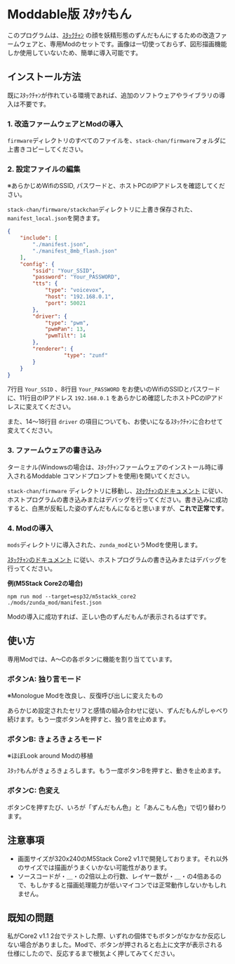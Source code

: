 # Moddable版 ｽﾀｯｸもん

このプログラムは、[ｽﾀｯｸﾁｬﾝ](https://github.com/stack-chan/stack-chan) の顔を妖精形態のずんだもんにするための改造ファームウェアと、専用Modのセットです。画像は一切使っておらず、図形描画機能しか使用していないため、簡単に導入可能です。

## インストール方法

既にｽﾀｯｸﾁｬﾝが作れている環境であれば、追加のソフトウェアやライブラリの導入は不要です。

### 1. 改造ファームウェアとModの導入

`firmware`ディレクトリのすべてのファイルを、`stack-chan/firmware`フォルダに上書きコピーしてください。

### 2. 設定ファイルの編集

※あらかじめWifiのSSID, パスワードと、ホストPCのIPアドレスを確認してください。

`stack-chan/firmware/stackchan`ディレクトリに上書き保存された、`manifest_local.json`を開きます。
```json
{
    "include": [
        "./manifest.json",
		"./manifest_8mb_flash.json"
    ],
    "config": {
		"ssid": "Your_SSID",
        "password": "Your_PASSWORD",
        "tts": {
            "type": "voicevox",
            "host": "192.168.0.1",
            "port": 50021
        },
        "driver": {
			"type": "pwm",
			"pwmPan": 13,
			"pwmTilt": 14
        },
        "renderer": {
			      "type": "zunf"
        }
    }
}
```

7行目 `Your_SSID` 、8行目 `Your_PASSWORD` をお使いのWifiのSSIDとパスワードに、11行目のIPアドレス `192.168.0.1` をあらかじめ確認したホストPCのIPアドレスに変えてください。

また、14～18行目 `driver` の項目についても、お使いになるｽﾀｯｸﾁｬﾝに合わせて変えてください。

### 3. ファームウェアの書き込み
ターミナル(Windowsの場合は、ｽﾀｯｸﾁｬﾝファームウェアのインストール時に導入されるModdable コマンドプロンプトを使用)を開いてください。

`stack-chan/firmware` ディレクトリに移動し、[ｽﾀｯｸﾁｬﾝのドキュメント](https://github.com/stack-chan/stack-chan/blob/dev/v1.0/firmware/docs/flashing-firmware_ja.md) に従い、ホストプログラムの書き込みまたはデバッグを行ってください。書き込みに成功すると、白黒が反転した姿のずんだもんになると思いますが、**これで正常です**。

### 4. Modの導入

`mods`ディレクトリに導入された、`zunda_mod`というModを使用します。

[ｽﾀｯｸﾁｬﾝのドキュメント](https://github.com/stack-chan/stack-chan/blob/dev/v1.0/firmware/docs/flashing-firmware_ja.md) に従い、ホストプログラムの書き込みまたはデバッグを行ってください。

**例(M5Stack Core2の場合)**

```console
npm run mod --target=esp32/m5stackk_core2 ./mods/zunda_mod/manifest.json
```
Modの導入に成功すれば、正しい色のずんだもんが表示されるはずです。

## 使い方
専用Modでは、A～Cの各ボタンに機能を割り当てています。

### ボタンA: 独り言モード

※Monologue Modを改良し、反復呼び出しに変えたもの

あらかじめ設定されたセリフと感情の組み合わせに従い、ずんだもんがしゃべり続けます。もう一度ボタンAを押すと、独り言を止めます。

### ボタンB: きょろきょろモード

※ほぼLook around Modの移植

ｽﾀｯｸもんがきょろきょろします。もう一度ボタンBを押すと、動きを止めます。

### ボタンC: 色変え

ボタンCを押すたび、いろが「ずんだもん色」と「あんこもん色」で切り替わります。

## 注意事項

- 画面サイズが320x240のM5Stack Core2 v1.1で開発しております。それ以外のサイズでは描画がうまくいかない可能性があります。
- ソースコードが・＿・の2倍以上の行数、レイヤー数が・＿・の4倍あるので、もしかすると描画処理能力が低いマイコンでは正常動作しないかもしれません。

## 既知の問題

私がCore2 v1.1 2台でテストした際、いずれの個体でもボタンがなかなか反応しない場合がありました。Modで、ボタンが押されると右上に文字が表示される仕様にしたので、反応するまで根気よく押してみてください。